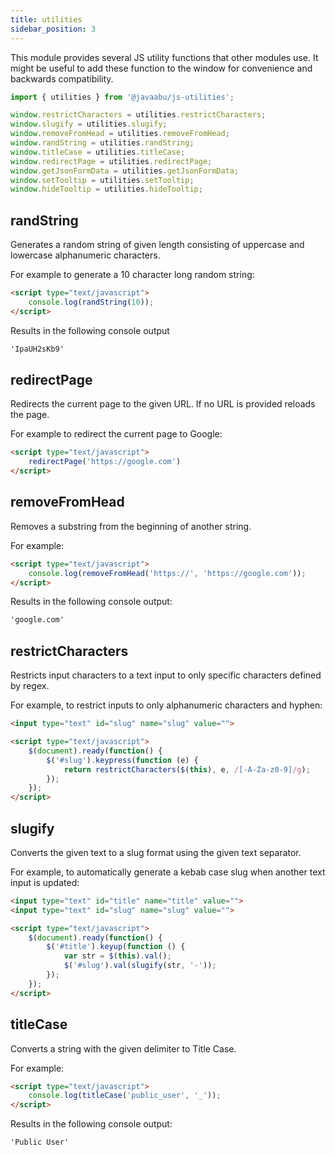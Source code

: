 ```yaml
---
title: utilities
sidebar_position: 3
---
```


This module provides several JS utility functions that other modules use. It might be useful to add these function to the window for convenience and backwards compatibility.

```javascript
import { utilities } from '@javaabu/js-utilities';

window.restrictCharacters = utilities.restrictCharacters;
window.slugify = utilities.slugify;
window.removeFromHead = utilities.removeFromHead;
window.randString = utilities.randString;
window.titleCase = utilities.titleCase;
window.redirectPage = utilities.redirectPage;
window.getJsonFormData = utilities.getJsonFormData;
window.setTooltip = utilities.setTooltip;
window.hideTooltip = utilities.hideTooltip;
```

## randString

Generates a random string of given length consisting of uppercase and lowercase alphanumeric characters.  

For example to generate a 10 character long random string:

```html
<script type="text/javascript">
    console.log(randString(10));
</script>
```

Results in the following console output

```html
'IpaUH2sKb9'
```

## redirectPage

Redirects the current page to the given URL. If no URL is provided reloads the page.

For example to redirect the current page to Google:

```html
<script type="text/javascript">
    redirectPage('https://google.com')
</script>
```

## removeFromHead

Removes a substring from the beginning of another string.

For example:

```html
<script type="text/javascript">
    console.log(removeFromHead('https://', 'https://google.com'));
</script>
```

Results in the following console output:

```html
'google.com'
```

## restrictCharacters

Restricts input characters to a text input to only specific characters defined by regex.

For example, to restrict inputs to only alphanumeric characters and hyphen:

```html
<input type="text" id="slug" name="slug" value="">

<script type="text/javascript">
    $(document).ready(function() {
        $('#slug').keypress(function (e) {
            return restrictCharacters($(this), e, /[-A-Za-z0-9]/g);
        });
    });
</script>
```

## slugify

Converts the given text to a slug format using the given text separator.

For example, to automatically generate a kebab case slug when another text input is updated:

```html
<input type="text" id="title" name="title" value="">
<input type="text" id="slug" name="slug" value="">

<script type="text/javascript">
    $(document).ready(function() {
        $('#title').keyup(function () {
            var str = $(this).val();
            $('#slug').val(slugify(str, '-'));
        });
    });
</script>
```

## titleCase

Converts a string with the given delimiter to Title Case.

For example:

```html
<script type="text/javascript">
    console.log(titleCase('public_user', '_'));
</script>
```

Results in the following console output:

```html
'Public User'
```